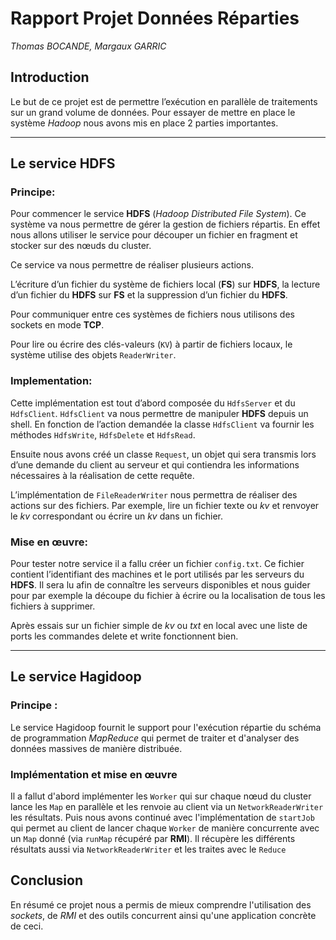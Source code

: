# Rapport Projet Données Réparties

*Thomas BOCANDE, Margaux GARRIC*
## Introduction

Le but de ce projet est de permettre l’exécution en parallèle de traitements sur un grand volume de données. Pour essayer de mettre en place le système *Hadoop* nous avons mis en place 2 parties importantes.

---
## Le service HDFS

### Principe:

Pour commencer le service **HDFS** (*Hadoop Distributed File System*). Ce système va nous permettre de gérer la gestion de fichiers répartis. En effet nous allons utiliser le service pour découper un fichier en fragment et stocker sur des nœuds du cluster.

Ce service va nous permettre de réaliser plusieurs actions.

L’écriture d’un fichier du système de fichiers local (**FS**) sur **HDFS**, la lecture d’un fichier du **HDFS** sur **FS** et la suppression d’un fichier du **HDFS**.

Pour communiquer entre ces systèmes de fichiers nous utilisons des sockets en mode **TCP**.

Pour lire ou écrire des clés-valeurs (`KV`) à partir de fichiers locaux, le système utilise des objets `ReaderWriter`.

### Implementation:

Cette implémentation est tout d’abord composée du `HdfsServer` et du `HdfsClient`. `HdfsClient` va nous permettre de manipuler **HDFS** depuis un shell. En fonction de l’action demandée la classe `HdfsClient` va fournir les méthodes `HdfsWrite`, `HdfsDelete` et `HdfsRead`.

Ensuite nous avons créé un classe `Request`, un objet qui sera transmis lors d’une demande du client au serveur et qui contiendra les informations nécessaires à la réalisation de cette requête.

L’implémentation de `FileReaderWriter` nous permettra de réaliser des actions sur des fichiers. Par exemple, lire un fichier texte ou *kv* et renvoyer le *kv* correspondant ou écrire un *kv* dans un fichier.

### Mise en œuvre:

Pour tester notre service il a fallu créer un fichier `config.txt`. Ce fichier contient l’identifiant des machines et le port utilisés par les serveurs du **HDFS**. Il sera lu afin de connaître les serveurs disponibles et nous guider pour par exemple la découpe du fichier à écrire ou la localisation de tous les fichiers à supprimer.

Après essais sur un fichier simple de *kv* ou *txt* en local avec une liste de ports les commandes delete et write fonctionnent bien.

---
## Le service Hagidoop

### Principe :
Le service Hagidoop fournit le support pour l'exécution répartie du schéma de programmation *MapReduce* qui permet de traiter et d'analyser des données massives de manière distribuée.

### Implémentation et mise en œuvre

Il a fallut d'abord implémenter les `Worker` qui sur chaque nœud du cluster lance les `Map` en parallèle et les renvoie au client via un `NetworkReaderWriter` les résultats. Puis nous avons continué avec l'implémentation de `startJob` qui permet au client de lancer chaque `Worker` de manière concurrente avec un `Map` donné (via `runMap` récupéré par **RMI**). Il récupère les différents résultats aussi via `NetworkReaderWriter` et les traites avec le `Reduce`
## Conclusion

En résumé ce projet nous a permis de mieux comprendre l'utilisation des *sockets*, de *RMI* et des outils concurrent ainsi qu'une application concrète de ceci.  